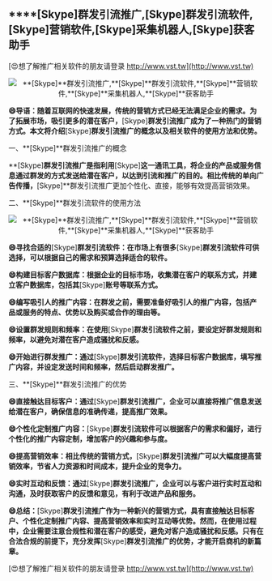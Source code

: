 ## ****[Skype]**群发引流推广,**[Skype]**群发引流软件,**[Skype]**营销软件,**[Skype]**采集机器人,**[Skype]**获客助手**

[😍想了解推广相关软件的朋友请登录 http://www.vst.tw](http://www.vst.tw)

 <center><img src="https://vst.tw/MP4/tuiguang/png/5.png" alt="**[Skype]**群发引流推广,**[Skype]**群发引流软件,**[Skype]**营销软件,**[Skype]**采集机器人,**[Skype]**获客助手"></center>

**😄导语：随着互联网的快速发展，传统的营销方式已经无法满足企业的需求。为了拓展市场，吸引更多的潜在客户，**[Skype]**群发引流推广成为了一种热门的营销方式。本文将介绍**[Skype]**群发引流推广的概念以及相关软件的使用方法和优势。**

一、**[Skype]**群发引流推广的概念

**[Skype]**群发引流推广是指利用**[Skype]**这一通讯工具，将企业的产品或服务信息通过群发的方式发送给潜在客户，以达到引流和推广的目的。相比传统的单向广告传播，**[Skype]**群发引流推广更加个性化、直接，能够有效提高营销效果。

二、**[Skype]**群发引流软件的使用方法

 <center><img src="https://vst.tw/MP4/tuiguang/png/5.png" alt="**[Skype]**群发引流推广,**[Skype]**群发引流软件,**[Skype]**营销软件,**[Skype]**采集机器人,**[Skype]**获客助手"></center>

**😄寻找合适的**[Skype]**群发引流软件：在市场上有很多**[Skype]**群发引流软件可供选择，可以根据自己的需求和预算选择适合的软件。**

**😄构建目标客户数据库：根据企业的目标市场，收集潜在客户的联系方式，并建立客户数据库，包括其**[Skype]**账号等联系方式。**

**😄编写吸引人的推广内容：在群发之前，需要准备好吸引人的推广内容，包括产品或服务的特点、优势以及购买或合作的理由等。**

**😄设置群发规则和频率：在使用**[Skype]**群发引流软件之前，要设定好群发规则和频率，以避免对潜在客户造成骚扰和反感。**

**😄开始进行群发推广：通过**[Skype]**群发引流软件，选择目标客户数据库，填写推广内容，并设定发送时间和频率，然后启动群发推广。**

三、**[Skype]**群发引流推广的优势

**😄直接触达目标客户：通过**[Skype]**群发引流推广，企业可以直接将推广信息发送给潜在客户，确保信息的准确传递，提高推广效果。**

**😄个性化定制推广内容：**[Skype]**群发引流软件可以根据客户的需求和偏好，进行个性化的推广内容定制，增加客户的兴趣和参与度。**

**😄提高营销效率：相比传统的营销方式，**[Skype]**群发引流推广可以大幅度提高营销效率，节省人力资源和时间成本，提升企业的竞争力。**

**😄实时互动和反馈：通过**[Skype]**群发引流推广，企业可以与客户进行实时互动和沟通，及时获取客户的反馈和意见，有利于改进产品和服务。**

**😄总结：**[Skype]**群发引流推广作为一种新兴的营销方式，具有直接触达目标客户、个性化定制推广内容、提高营销效率和实时互动等优势。然而，在使用过程中，企业需要注意合规性和潜在客户的感受，避免对客户造成骚扰和反感。只有在合法合规的前提下，充分发挥**[Skype]**群发引流推广的优势，才能开启商机的新篇章。**

[😍想了解推广相关软件的朋友请登录 http://www.vst.tw](http://www.vst.tw)




